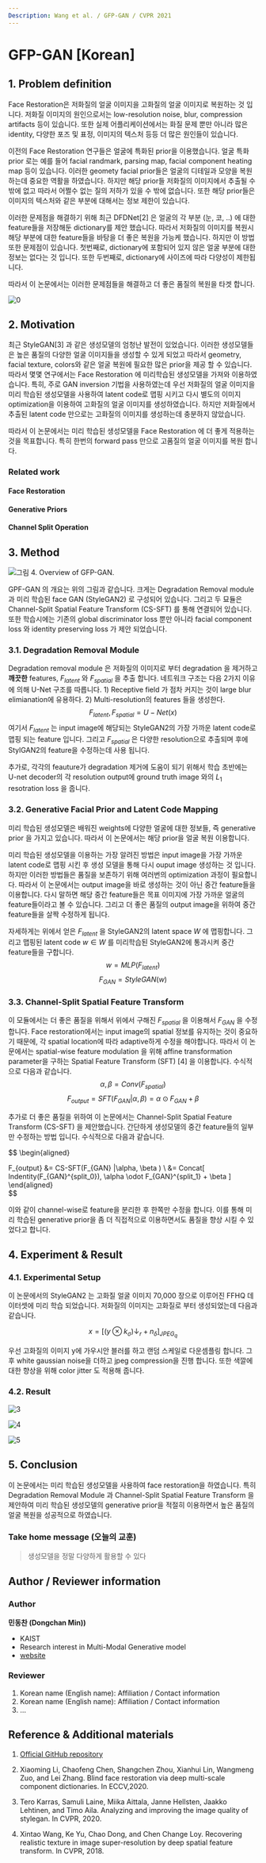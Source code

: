 ```yaml
---
Description: Wang et al. / GFP-GAN / CVPR 2021
---
```


# GFP-GAN [Korean]

## 1. Problem definition

Face Restoration은 저화질의 얼굴 이미지을 고화질의 얼굴 이미지로 복원하는 것 입니다. 저화질 이미지의 원인으로서는 low-resolution noise, blur, compression artifacts 등이 있습니다. 또한 실제 어플리케이션에서는 화질 문제 뿐만 아니라 많은 identity, 다양한 포즈 및 표정, 이미지의 텍스처 등등 더 많은 원인들이 있습니다. 

이전의 Face Restoration 연구들은 얼굴에 특화된 prior을 이용했습니다. 얼굴 특화 prior 로는 예를 들어 facial randmark, parsing map, facial component heating map 등이 있습니다. 이러한 geomety facial prior들은 얼굴의 디테일과 모양을 복원하는데 중요한 역활을 하였습니다. 하지만 해당 prior들 저화질의 이미지에서 추출될 수 밖에 없고 따라서 어쩔수 없는 질의 저하가 있을 수 밖에 없습니다. 또한 해당 prior들은 이미지의 텍스처와 같은 부분에 대해서는 정보 제한이 있습니다. 

이러한 문제점을 해결하기 위해 최근 DFDNet[2] 은 얼굴의 각 부분 (눈, 코, ..) 에 대한 feature들을 저장해둔 dictionary를 제안 했습니다. 따라서 저화질의 이미지를 복원시 해당 부분에 대한 feature들을 바탕을 더 좋은 복원을 가능케 했습니다. 하지만 이 방법 또한 문제점이 있습니다. 첫번째로, dictionary에 포함되어 있지 않은 얼굴 부분에 대한 정보는 없다는 것 입니다. 또한 두번째로, dictionary에 사이즈에 따라 다양성이 제한됩니다. 

따라서 이 논문에서는 이러한 문제점들을 해결하고 더 좋은 품질의 복원을 타겟 합니다. 

![0](../../.gitbook/assets/25/intro_0.png)



## 2. Motivation

최근 StyleGAN[3] 과 같은 생성모델의 엄청난 발전이 있었습니다. 이러한 생성모델들은 높은 품질의 다양한 얼굴 이미지들을 생성할 수 있게 되었고 따라서 geometry, facial texture, colors와 같은 얼굴 복원에 필요한 많은 prior을 제공 할 수 있습니다. 따라서 몇몇 연구에서는 Face Restoration 에 미리학습된 생성모델을 가져와 이용하였습니다. 특히, 주로 GAN inversion 기법을 사용하였는데 우선 저화질의 얼굴 이미지을 미리 학습된 생성모델을 사용하여 latent code로 맵핑 시키고 다시 별도의 이미지 optimization을 이용하여 고화질의 얼굴 이미지를 생성하였습니다. 하지만 저화질에서 추출된 latent code 만으로는 고화질의 이미지를 생성하는데 충분하지 않았습니다. 

따라서 이 논문에서는 미리 학습된 생성모델을 Face Restoration 에 더 좋게 적용하는 것을 목표합니다. 특히 한번의 forward pass 만으로 고품질의 얼굴 이미지를 복원 합니다. 

### Related work

#### Face Restoration

#### Generative Priors

#### Channel Split Operation


## 3. Method

![그림 4. Overview of GFP-GAN.](../../.gitbook/assets/25/method_0.png)

GPF-GAN 의 개요는 위의 그림과 같습니다. 크게는 Degradation Removal module과 미리 학습된 face GAN (StyleGAN2) 로 구성되어 있습니다. 그리고 두 묘듈은 Channel-Split Spatial Feature Transform (CS-SFT) 를 통해 연결되어 있습니다. 또한 학습시에는 기존의 global discriminator loss 뿐만 아니라 facial component loss 와 identity preserving loss 가 제안 되었습니다.

### 3.1. Degradation Removal Module

Degradation removal module 은 저화질의 이미지로 부터 degradation 을 제거하고 **깨끗한** features, $F_{latent}$ 와 $F_{spatial}$ 을 추출 합니다. 네트워크 구조는 다음 2가지 이유에 의해 U-Net 구조를 따릅니다. 1) Receptive field 가 점차 커지는 것이 large blur elimianation에 유용하다. 2) Multi-resolution의 features 들을 생성한다.
$$ F_{latent}, F_{spatial} = U-Net(x) $$
여기서 $F_{latent}$ 는 input image에 해당되는 StyleGAN2의 가장 가까운 latent code로 맵핑 되는 feature 입니다. 그리고 $F_{spatial}$ 은 다양한 resolution으로 추출되며 후에 StylGAN2의 feature을 수정하는데 사용 됩니다. 

추가로, 각각의 feauture가 degradation 제거에 도움이 되기 위해서 학습 초반에는 U-net decoder의 각 resolution output에 ground truth image 와의 $L_1$ resotration loss 을 줍니다. 


### 3.2. Generative Facial Prior and Latent Code Mapping

미리 학습된 생성모델은 배워진 weights에 다양한 얼굴에 대한 정보들, 즉 generative prior 을 가지고 있습니다. 따라서 이 논문에서는 해당 prior을 얼굴 복원 이용합니다. 

미리 학습된 생성모델을 이용하는 가장 알려진 방법은 input image을 가장 가까운 latent code로 맵핑 시킨 후 생성 모델을 통해 다시 ouput image 생성하는 것 입니다. 하지만 이러한 방법들은 품질을 보존하기 위해 여러번의 optimization 과정이 필요합니다. 따라서 이 논문에서는 output image을 바로 생성하는 것이 아닌 중간 feature들을 이용합니다. 다시 말하면 해당 중간 feature들은 목표 이미지에 가장 가까운 얼굴의 feature들이라고 볼 수 있습니다. 그리고 더 좋은 품질의 output image을 위하여 중간 feature들을 살짝 수정하게 됩니다. 

자세하게는 위에서 얻은 $F_{latent}$ 을 StyleGAN2의 latent space $W$ 에 맵핑합니다. 그리고 맵핑된 latent code $w \in W$ 를 미리학습된 StyleGAN2에 통과시켜 중간 feature들을 구합니다.
$$ w = MLP(F_{latent}) $$
$$ F_{GAN} = StyleGAN(w) $$


### 3.3. Channel-Split Spatial Feature Transform

이 모듈에서는 더 좋은 품질을 위해서 위에서 구해진 $F_{spatial}$ 을 이용해서 $F_{GAN}$ 을 수정합니다. Face restoration에서는 input image의 spatial 정보를 유지하는 것이 중요하기 때문에, 각 spatial location에 따라 adaptive하게 수정을 해야합니다. 따라서 이 논문에서는 spatial-wise feature modulation 을 위해 affine transformation parameter을 구하는 Spatial Feature
Transform (SFT) [4] 을 이용합니다. 수식적으로 다음과 같습니다.
$$ \alpha, \beta = Conv(F_{spatial}) $$
$$ F_{output} = SFT(F_{GAN} |\alpha, \beta ) = \alpha \odot F_{GAN} + \beta  $$

추가로 더 좋은 품질을 위하여 이 논문에서는 Channel-Split Spatial Feature Transform (CS-SFT) 을 제안했습니다. 간단하게 생성모델의 중간 feature들의 일부 만 수정하는 방법 입니다. 수식적으로 다음과 같습니다.

$$
\begin{aligned}

 F_{output} &= CS-SFT(F_{GAN} |\alpha, \beta ) \\
            &= Concat[ Indentity(F_{GAN}^{split_0}), \alpha \odot F_{GAN}^{split_1} + \beta  ]
\end{aligned}        
$$

이와 같이 channel-wise로 feature을 분리한 후 한쪽만 수정을 합니다. 이를 통해 미리 학습된 generative prior을 좀 더 직접적으로 이용하면서도 품질을 향상 시킬 수 있었다고 합니다.



## 4. Experiment & Result

### 4.1. Experimental Setup

이 논문에서의 StyleGAN2 는 고화질 얼굴 이미지 70,000 장으로 이루어진 FFHQ 데이터셋에 미리 학습 되었습니다. 저화질의 이미지는 고화질로 부터 생성되었는데 다음과 같습니다.

$$ x = [(y \otimes k_\sigma )\downarrow_r + n_\delta]_{JPEG_q} $$

우선 고화질의 이미지 y에 가우시안 블러를 하고 랜덤 스케일로 다운셈플링 합니다. 그 후 white gaussian noise을 더하고 jpeg compression을 진행 합니다. 또한 색깔에 대한 향상을 위해 color jitter 도 적용해 줍니다.

### 4.2. Result

![3](../../.gitbook/assets/25/result_0.png)

![4](../../.gitbook/assets/25/result_1.png)

![5](../../.gitbook/assets/25/result_2.png)

## 5. Conclusion

이 논문에서는 미리 학습된 생성모델을 사용하여 face restoration을 하였습니다. 특히 Degradation Removal Module 과 Channel-Split Spatial Feature Transform 을 제안하여 미리 학습된 생성모델의 generative prior을 적절히 이용하면서 높은 품질의 얼굴 복원을 성공적으로 하였습니다. 


### Take home message (오늘의 교훈)

> 생성모델을 정말 다양하게 활용할 수 있다

## Author / Reviewer information

### Author

**민동찬 (Dongchan Min))**

- KAIST
- Research interest in Multi-Modal Generative model 
- [website](https://kevinmin95.github.io/)

### Reviewer

1. Korean name (English name): Affiliation / Contact information
2. Korean name (English name): Affiliation / Contact information
3. …

## Reference & Additional materials

1. [Official GitHub repository](https://github.com/hszhao/PSPNet)

2. Xiaoming Li, Chaofeng Chen, Shangchen Zhou, Xianhui
Lin, Wangmeng Zuo, and Lei Zhang. Blind face restoration via deep multi-scale component dictionaries. In ECCV,2020.

3. Tero Karras, Samuli Laine, Miika Aittala, Janne Hellsten,
Jaakko Lehtinen, and Timo Aila. Analyzing and improving
the image quality of stylegan. In CVPR, 2020.

4. Xintao Wang, Ke Yu, Chao Dong, and Chen Change Loy.
Recovering realistic texture in image super-resolution by
deep spatial feature transform. In CVPR, 2018.
